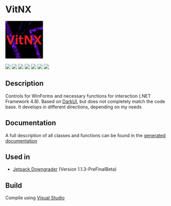 # VitNX

![alt](https://github.com/Zalexanninev15/VitNX/raw/main/logo.png)

[![](https://img.shields.io/badge/OS-Windows-informational?logo=windows)](https://github.com/Zalexanninev15/VitNX)
[![](https://img.shields.io/badge/written_on-.NET_Framework_4.8-512BD4.svg?logo=dotnet)](https://dotnet.microsoft.com/download/dotnet-framework/net48)
[![](https://img.shields.io/badge/written_on-CSharp-239120.svg?logo=csharp)](https://github.com/Zalexanninev15/xdpl)
[![](https://img.shields.io/github/release/Zalexanninev15/VitNX)](https://github.com/Zalexanninev15/VitNX/releases/latest)
[![](https://img.shields.io/github/last-commit/Zalexanninev15/VitNX/main.svg)](https://github.com/Zalexanninev15/VitNX/commits/main)
[![](https://img.shields.io/badge/license-MIT-blue.svg)](LICENSE)
[![](https://img.shields.io/badge/donate-Buy_Me_a_Coffee-F94400.svg)](https://zalexanninev15.jimdofree.com/buy-me-a-coffee)

## Description

Controls for WinForms and necessary functions for interaction (.NET Framework 4.8). Based on [DarkUI](https://github.com/RobinPerris/DarkUI), but does not completely match the code base. It develops in different directions, depending on my needs

## Documentation

A full description of all classes and functions can be found in the [generated documentation](https://zalexanninev15.github.io/VitNX/annotated.html)

## Used in

* [Jetpack Downgrader](https://github.com/Zalexanninev15/Jetpack-Downgrader) (Version 1.1.3-PreFinalBeta)

## Build

Compile using [Visual Studio](https://visualstudio.microsoft.com/vs)
